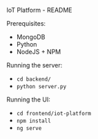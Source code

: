 IoT Platform - README

Prerequisites:
* MongoDB
* Python
* NodeJS + NPM

Running the server:
* `cd backend/`
* `python server.py`

Running the UI:
* `cd frontend/iot-platform`
* `npm install`
* `ng serve`